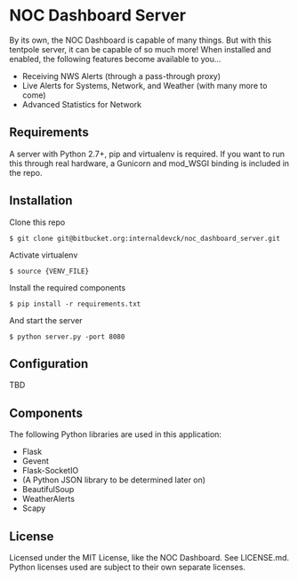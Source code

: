 # NOC Dashboard Server
By its own, the NOC Dashboard is capable of many things. But with this tentpole server, it can be capable of so much more! When installed and enabled, the following features become available to you...

* Receiving NWS Alerts (through a pass-through proxy)
* Live Alerts for Systems, Network, and Weather (with many more to come)
* Advanced Statistics for Network

## Requirements
A server with Python 2.7+, pip and virtualenv is required. If you want to run this through real hardware, a Gunicorn and mod\_WSGI binding is included in the repo.

## Installation
Clone this repo
```shell
$ git clone git@bitbucket.org:internaldevck/noc_dashboard_server.git
```

Activate virtualenv
```shell
$ source {VENV_FILE}
```

Install the required components
```shell
$ pip install -r requirements.txt
```

And start the server
```shell
$ python server.py -port 8080
```

## Configuration
TBD

## Components
The following Python libraries are used in this application:

* Flask
* Gevent
* Flask-SocketIO
* (A Python JSON library to be determined later on)
* BeautifulSoup
* WeatherAlerts
* Scapy

## License
Licensed under the MIT License, like the NOC Dashboard. See LICENSE.md. Python licenses used are subject to their own separate licenses.
